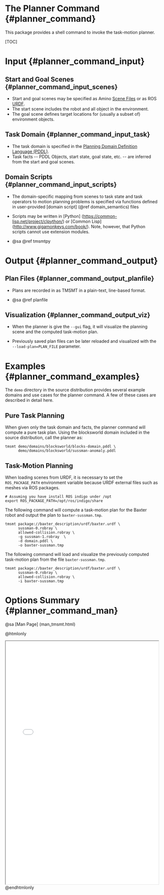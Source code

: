 The Planner Command {#planner_command}
===================

This package provides a shell command to invoke the task-motion
planner.

[TOC]

Input {#planner_command_input}
=====

Start and Goal Scenes {#planner_command_input_scenes}
---------------------

* Start and goal scenes may be specified as Amino
  [Scene Files](http://code.golems.org/pkg/amino/scenefile.html) or as
  ROS [URDF](http://wiki.ros.org/urdf).
* The start scene includes the robot and all object in the
  environment.
* The goal scene defines target locations for (usually a subset of)
  environment objects.

Task Domain {#planner_command_input_task}
-----------

* The task domain is specified in the
  [Planning Domain Definition Language (PDDL)](https://en.wikipedia.org/wiki/Planning_Domain_Definition_Language).
* Task facts -- PDDL Objects, start state, goal state, etc. -- are
  inferred from the start and goal scenes.

Domain Scripts {#planner_command_input_scripts}
--------------

* The domain-specific mapping from scenes to task state and task
  operators to motion planning problems is specified via functions
  defined in user-provided [domain script] (@ref domain_semantics) files

* Scripts may be written in [Python]
  (https://common-lisp.net/project/clpython/) or [Common Lisp]
  (http://www.gigamonkeys.com/book/).  Note, however, that Python
  scripts cannot use extension modules.

* @sa @ref tmsmtpy

Output {#planner_command_output}
======

Plan Files {#planner_command_output_planfile}
----------

* Plans are recorded in as TMSMT in a plain-text, line-based format.

* @sa @ref planfile

Visualization {#planner_command_output_viz}
----------

* When the planner is give the `--gui` flag, it will visualize the
  planning scene and the computed task-motion plan.

* Previously saved plan files can be later reloaded and visualized
  with the `--load-plan=PLAN_FILE` parameter.


Examples {#planner_command_examples}
========

The `demo` directory in the source distribution provides several
example domains and use cases for the planner command.  A few of these
cases are described in detail here.

Pure Task Planning
------------------

When given only the task domain and facts, the planner command will
compute a pure task plan.  Using the blocksworld domain included in
the source distribution, call the planner as:

    tmsmt demo/domains/blocksworld/blocks-domain.pddl \
          demo/domains/blocksworld/sussman-anomaly.pddl

Task-Motion Planning
--------------------

When loading scenes from URDF, it is necessary to set the
`ROS_PACKAGE_PATH` environment variable because URDF external files
such as meshes via ROS packages.

    # Assuming you have install ROS indigo under /opt
    export ROS_PACKAGE_PATH=/opt/ros/indigo/share

The following command will compute a task-motion plan for the Baxter
robot and output the plan to `baxter-sussman.tmp`.

    tmsmt package://baxter_description/urdf/baxter.urdf \
          sussman-0.robray \
          allowed-collision.robray \
          -g sussman-1.robray  \
          -d domain.pddl \
          -o baxter-sussman.tmp


The following command will load and visualize the previously computed
task-motion plan from the file `baxter-sussman.tmp`.

    tmsmt package://baxter_description/urdf/baxter.urdf \
          sussman-0.robray \
          allowed-collision.robray \
          -i baxter-sussman.tmp


Options Summary {#planner_command_man}
===============

@sa [Man Page] (man_tmsmt.html)

@htmlonly
<iframe src="man_tmsmt.html"
        height="800"
        width="100%"
        >

</iframe>
@endhtmlonly
